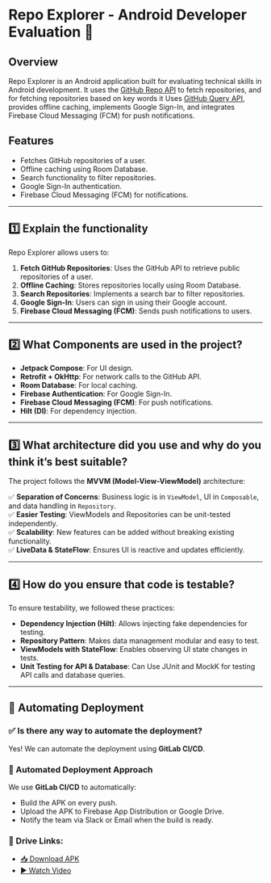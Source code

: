 # Repo Explorer - Android Developer Evaluation 📱

## Overview

Repo Explorer is an Android application built for evaluating technical skills in Android development.
It uses the [GitHub Repo API](https://api.github.com/users/{username}/repos) to fetch repositories, and for fetching repositories based on key words it Uses [GitHub Query API](https://api.github.com/search/repositories),
provides offline caching, implements Google Sign-In, and integrates Firebase Cloud Messaging (FCM) for push notifications.

## Features

- Fetches GitHub repositories of a user.
- Offline caching using Room Database.
- Search functionality to filter repositories.
- Google Sign-In authentication.
- Firebase Cloud Messaging (FCM) for notifications.

---

## **1️⃣ Explain the functionality**
Repo Explorer allows users to:
1. **Fetch GitHub Repositories**: Uses the GitHub API to retrieve public repositories of a user.
2. **Offline Caching**: Stores repositories locally using Room Database.
3. **Search Repositories**: Implements a search bar to filter repositories.
4. **Google Sign-In**: Users can sign in using their Google account.
5. **Firebase Cloud Messaging (FCM)**: Sends push notifications to users.

---

## **2️⃣ What Components are used in the project?**
- **Jetpack Compose**: For UI design.
- **Retrofit + OkHttp**: For network calls to the GitHub API.
- **Room Database**: For local caching.
- **Firebase Authentication**: For Google Sign-In.
- **Firebase Cloud Messaging (FCM)**: For push notifications.
- **Hilt (DI)**: For dependency injection.

---

## **3️⃣ What architecture did you use and why do you think it’s best suitable?**
The project follows the **MVVM (Model-View-ViewModel)** architecture:

✅ **Separation of Concerns**: Business logic is in `ViewModel`, UI in `Composable`, and data handling in `Repository`.  
✅ **Easier Testing**: ViewModels and Repositories can be unit-tested independently.  
✅ **Scalability**: New features can be added without breaking existing functionality.  
✅ **LiveData & StateFlow**: Ensures UI is reactive and updates efficiently.

---

## **4️⃣ How do you ensure that code is testable?**
To ensure testability, we followed these practices:

- **Dependency Injection (Hilt)**: Allows injecting fake dependencies for testing.
- **Repository Pattern**: Makes data management modular and easy to test.
- **ViewModels with StateFlow**: Enables observing UI state changes in tests.
- **Unit Testing for API & Database**: Can Use JUnit and MockK for testing API calls and database queries.

---

## 🚀 Automating Deployment

### ✅ Is there any way to automate the deployment?
Yes! We can automate the deployment using **GitLab CI/CD**.

### **🔹 Automated Deployment Approach**
We use **GitLab CI/CD** to automatically:
- Build the APK on every push.
- Upload the APK to Firebase App Distribution or Google Drive.
- Notify the team via Slack or Email when the build is ready.


### 📂 Drive Links:

- [📥 Download APK](https://drive.google.com/file/d/1yS8HFnJ4_M8HhQLKWzauf1r87LgPnWED/view?usp=drive_link)
- [▶️ Watch Video](https://drive.google.com/file/d/1yThGvYzMYJ1x_iw2PbqCmD4bCV-8Xmvt/view?usp=drive_link)
